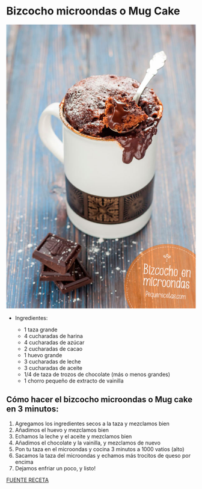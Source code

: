# Bizcocho microondas o Mug Cake

![alt text](/images/mug-cake-bizcocho-microondas.jpg)

- Ingredientes:

  *  1 taza grande
  *  4 cucharadas de harina
  *  4 cucharadas de azúcar
  *  2 cucharadas de cacao
  *  1 huevo grande
  *  3 cucharadas de leche
  *  3 cucharadas de aceite
  *  1/4 de taza de trozos de chocolate (más o menos grandes)
  *  1 chorro pequeño de extracto de vainilla

## Cómo hacer el bizcocho microondas o Mug cake en 3 minutos:

1. Agregamos los ingredientes secos a la taza y mezclamos bien
2. Añadimos el huevo y mezclamos bien
3. Echamos la leche y el aceite y mezclamos bien
4. Añadimos el chocolate y la vainilla, y mezclamos de nuevo
5. Pon tu taza en el microondas y cocina 3 minutos a 1000 vatios (alto)
6. Sacamos la taza del microondas y echamos más trocitos de queso por encima
7. Dejamos enfriar un poco, y listo!

[FUENTE RECETA](https://www.pequerecetas.com/receta/bizcocho-microondas/)
